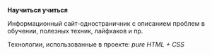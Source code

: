 **Научиться учиться**

Информационный сайт-одностраничник с описанием проблем в обучении, полезных техник, лайфхаков и пр.

Технологии, использованные в проекте:
*pure HTML + CSS*
